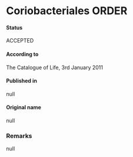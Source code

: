 # Coriobacteriales ORDER

#### Status
ACCEPTED

#### According to
The Catalogue of Life, 3rd January 2011

#### Published in
null

#### Original name
null

### Remarks
null